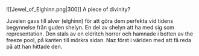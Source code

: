 ![[Jewel_of_Elghinn.png|300]]
A piece of divinity?

Juvelen gavs till alver (elghinn) för att göra dem perfekta vid tidens begynnelse från guden shelyn. En del av shelyn att ha med sig som representation. Den stals av en eldritch horror och hamnade i botten av the freeze pool, på kanten till mörkra sidan. Naz först i världen med att få reda på att han hittade den.